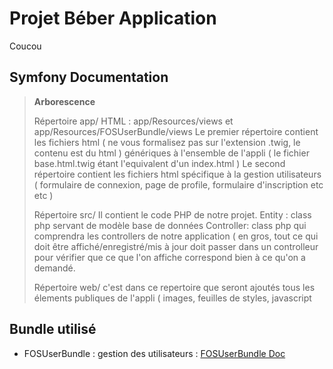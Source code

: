 Projet Béber Application
========================
Coucou

Symfony Documentation
---------------------

> **Arborescence**
>
> Répertoire app/ 
> HTML : app/Resources/views et app/Resources/FOSUserBundle/views
> Le premier répertoire contient les fichiers html ( ne vous formalisez pas sur l'extension .twig, le contenu est du html ) génériques à l'ensemble de l'appli ( le fichier base.html.twig étant l'equivalent d'un index.html )
> Le second répertoire contient les fichiers html spécifique à la gestion utilisateurs ( formulaire de connexion, page de profile, formulaire d'inscription etc etc )
>
> Répertoire src/
> Il contient le code PHP de notre projet. 
> Entity : class php servant de modèle base de données
> Controller: class php qui comprendra les controllers de notre application ( en gros, tout ce qui doit être affiché/enregistré/mis à jour doit passer dans un controlleur pour vérifier que ce que l'on affiche correspond bien à ce qu'on a demandé.
>
> Répertoire web/ 
> c'est dans ce repertoire que seront ajoutés tous les élements publiques de l'appli ( images, feuilles de styles, javascript
>
Bundle utilisé
------------

  * FOSUserBundle : gestion des utilisateurs : [FOSUserBundle Doc](https://symfony.com/doc/master/bundles/FOSUserBundle/index.html)
  

